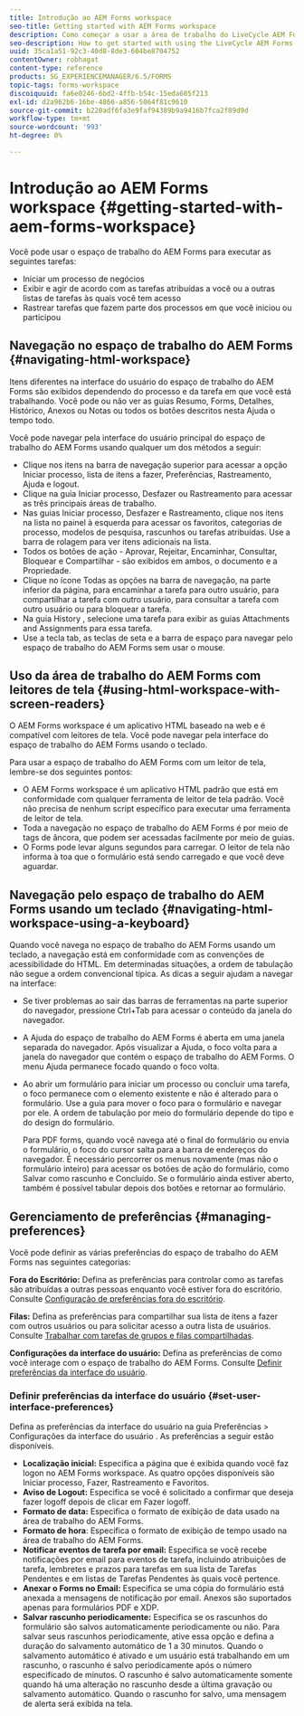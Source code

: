 ```yaml
---
title: Introdução ao AEM Forms workspace
seo-title: Getting started with AEM Forms workspace
description: Como começar a usar a área de trabalho do LiveCycle AEM Forms para gerenciar os processos de automação de negócios.
seo-description: How to get started with using the LiveCycle AEM Forms workspace to manage your business automation processes.
uuid: 35ca1a51-92c3-40d8-8de3-604be8704752
contentOwner: robhagat
content-type: reference
products: SG_EXPERIENCEMANAGER/6.5/FORMS
topic-tags: forms-workspace
discoiquuid: fa6e0246-6bd2-4ffb-b54c-15eda605f213
exl-id: d2a962b6-16be-4866-a856-5064f81c9610
source-git-commit: b220adf6fa3e9faf94389b9a9416b7fca2f89d9d
workflow-type: tm+mt
source-wordcount: '993'
ht-degree: 0%

---
```


# Introdução ao AEM Forms workspace {#getting-started-with-aem-forms-workspace}

Você pode usar o espaço de trabalho do AEM Forms para executar as seguintes tarefas:

* Iniciar um processo de negócios
* Exibir e agir de acordo com as tarefas atribuídas a você ou a outras listas de tarefas às quais você tem acesso
* Rastrear tarefas que fazem parte dos processos em que você iniciou ou participou

## Navegação no espaço de trabalho do AEM Forms {#navigating-html-workspace}

Itens diferentes na interface do usuário do espaço de trabalho do AEM Forms são exibidos dependendo do processo e da tarefa em que você está trabalhando. Você pode ou não ver as guias Resumo, Forms, Detalhes, Histórico, Anexos ou Notas ou todos os botões descritos nesta Ajuda o tempo todo.

Você pode navegar pela interface do usuário principal do espaço de trabalho do AEM Forms usando qualquer um dos métodos a seguir:

* Clique nos itens na barra de navegação superior para acessar a opção Iniciar processo, lista de itens a fazer, Preferências, Rastreamento, Ajuda e logout.
* Clique na guia Iniciar processo, Desfazer ou Rastreamento para acessar as três principais áreas de trabalho.
* Nas guias Iniciar processo, Desfazer e Rastreamento, clique nos itens na lista no painel à esquerda para acessar os favoritos, categorias de processo, modelos de pesquisa, rascunhos ou tarefas atribuídas. Use a barra de rolagem para ver itens adicionais na lista.
* Todos os botões de ação - Aprovar, Rejeitar, Encaminhar, Consultar, Bloquear e Compartilhar - são exibidos em ambos, o documento e a Propriedade.
* Clique no ícone Todas as opções na barra de navegação, na parte inferior da página, para encaminhar a tarefa para outro usuário, para compartilhar a tarefa com outro usuário, para consultar a tarefa com outro usuário ou para bloquear a tarefa.
* Na guia History , selecione uma tarefa para exibir as guias Attachments and Assignments para essa tarefa.
* Use a tecla tab, as teclas de seta e a barra de espaço para navegar pelo espaço de trabalho do AEM Forms sem usar o mouse.

## Uso da área de trabalho do AEM Forms com leitores de tela {#using-html-workspace-with-screen-readers}

O AEM Forms workspace é um aplicativo HTML baseado na web e é compatível com leitores de tela. Você pode navegar pela interface do espaço de trabalho do AEM Forms usando o teclado.

Para usar a espaço de trabalho do AEM Forms com um leitor de tela, lembre-se dos seguintes pontos:

* O AEM Forms workspace é um aplicativo HTML padrão que está em conformidade com qualquer ferramenta de leitor de tela padrão. Você não precisa de nenhum script específico para executar uma ferramenta de leitor de tela.
* Toda a navegação no espaço de trabalho do AEM Forms é por meio de tags de âncora, que podem ser acessadas facilmente por meio de guias.
* O Forms pode levar alguns segundos para carregar. O leitor de tela não informa à toa que o formulário está sendo carregado e que você deve aguardar.

## Navegação pelo espaço de trabalho do AEM Forms usando um teclado {#navigating-html-workspace-using-a-keyboard}

Quando você navega no espaço de trabalho do AEM Forms usando um teclado, a navegação está em conformidade com as convenções de acessibilidade do HTML. Em determinadas situações, a ordem de tabulação não segue a ordem convencional típica. As dicas a seguir ajudam a navegar na interface:

* Se tiver problemas ao sair das barras de ferramentas na parte superior do navegador, pressione Ctrl+Tab para acessar o conteúdo da janela do navegador.
* A Ajuda do espaço de trabalho do AEM Forms é aberta em uma janela separada do navegador. Após visualizar a Ajuda, o foco volta para a janela do navegador que contém o espaço de trabalho do AEM Forms. O menu Ajuda permanece focado quando o foco volta.
* Ao abrir um formulário para iniciar um processo ou concluir uma tarefa, o foco permanece com o elemento existente e não é alterado para o formulário. Use a guia para mover o foco para o formulário e navegar por ele. A ordem de tabulação por meio do formulário depende do tipo e do design do formulário.

   Para PDF forms, quando você navega até o final do formulário ou envia o formulário, o foco do cursor salta para a barra de endereços do navegador. É necessário percorrer os menus novamente (mas não o formulário inteiro) para acessar os botões de ação do formulário, como Salvar como rascunho e Concluído. Se o formulário ainda estiver aberto, também é possível tabular depois dos botões e retornar ao formulário.

## Gerenciamento de preferências {#managing-preferences}

Você pode definir as várias preferências do espaço de trabalho do AEM Forms nas seguintes categorias:

**Fora do Escritório:** Defina as preferências para controlar como as tarefas são atribuídas a outras pessoas enquanto você estiver fora do escritório. Consulte [Configuração de preferências fora do escritório](todo-lists.md#setting-out-of-office-preferences).

**Filas:** Defina as preferências para compartilhar sua lista de itens a fazer com outros usuários ou para solicitar acesso a outra lista de usuários. Consulte [Trabalhar com tarefas de grupos e filas compartilhadas](todo-lists.md#working-with-tasks-from-group-and-shared-queues).

**Configurações da interface do usuário:** Defina as preferências de como você interage com o espaço de trabalho do AEM Forms. Consulte [Definir preferências da interface do usuário](#set-user-interface-preferences).

### Definir preferências da interface do usuário {#set-user-interface-preferences}

Defina as preferências da interface do usuário na guia Preferências > Configurações da interface do usuário . As preferências a seguir estão disponíveis.

* **Localização inicial:** Especifica a página que é exibida quando você faz logon no AEM Forms workspace. As quatro opções disponíveis são Iniciar processo, Fazer, Rastreamento e Favoritos.
* **Aviso de Logout:** Especifica se você é solicitado a confirmar que deseja fazer logoff depois de clicar em Fazer logoff.
* **Formato de data:** Especifica o formato de exibição de data usado na área de trabalho do AEM Forms.
* **Formato de hora**: Especifica o formato de exibição de tempo usado na área de trabalho do AEM Forms.
* **Notificar eventos de tarefa por email:** Especifica se você recebe notificações por email para eventos de tarefa, incluindo atribuições de tarefa, lembretes e prazos para tarefas em sua lista de Tarefas Pendentes e em listas de Tarefas Pendentes às quais você pertence.
* **Anexar o Forms no Email:** Especifica se uma cópia do formulário está anexada a mensagens de notificação por email. Anexos são suportados apenas para formulários PDF e XDP.
* **Salvar rascunho periodicamente:** Especifica se os rascunhos do formulário são salvos automaticamente periodicamente ou não. Para salvar seus rascunhos periodicamente, ative essa opção e defina a duração do salvamento automático de 1 a 30 minutos. Quando o salvamento automático é ativado e um usuário está trabalhando em um rascunho, o rascunho é salvo periodicamente após o número especificado de minutos. O rascunho é salvo automaticamente somente quando há uma alteração no rascunho desde a última gravação ou salvamento automático. Quando o rascunho for salvo, uma mensagem de alerta será exibida na tela.
